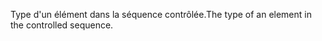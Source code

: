 <span data-ttu-id="dfbfa-101">Type d'un élément dans la séquence contrôlée.</span><span class="sxs-lookup"><span data-stu-id="dfbfa-101">The type of an element in the controlled sequence.</span></span>